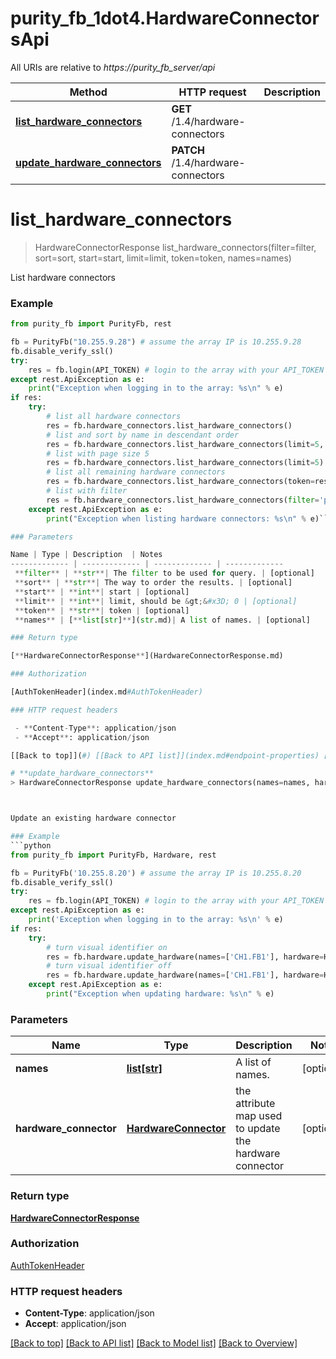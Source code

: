 # purity_fb_1dot4.HardwareConnectorsApi

All URIs are relative to *https://purity_fb_server/api*

Method | HTTP request | Description
------------- | ------------- | -------------
[**list_hardware_connectors**](HardwareConnectorsApi.md#list_hardware_connectors) | **GET** /1.4/hardware-connectors | 
[**update_hardware_connectors**](HardwareConnectorsApi.md#update_hardware_connectors) | **PATCH** /1.4/hardware-connectors | 


# **list_hardware_connectors**
> HardwareConnectorResponse list_hardware_connectors(filter=filter, sort=sort, start=start, limit=limit, token=token, names=names)



List hardware connectors

### Example 
```python
from purity_fb import PurityFb, rest

fb = PurityFb("10.255.9.28") # assume the array IP is 10.255.9.28
fb.disable_verify_ssl()
try:
    res = fb.login(API_TOKEN) # login to the array with your API_TOKEN
except rest.ApiException as e:
    print("Exception when logging in to the array: %s\n" % e)
if res:
    try:
        # list all hardware connectors
        res = fb.hardware_connectors.list_hardware_connectors()
        # list and sort by name in descendant order
        res = fb.hardware_connectors.list_hardware_connectors(limit=5, sort="name-")
        # list with page size 5
        res = fb.hardware_connectors.list_hardware_connectors(limit=5)
        # list all remaining hardware connectors
        res = fb.hardware_connectors.list_hardware_connectors(token=res.pagination_info.continuation_token)
        # list with filter
        res = fb.hardware_connectors.list_hardware_connectors(filter='port_count=4')
    except rest.ApiException as e:
        print("Exception when listing hardware connectors: %s\n" % e)```

### Parameters

Name | Type | Description  | Notes
------------- | ------------- | ------------- | -------------
 **filter** | **str**| The filter to be used for query. | [optional] 
 **sort** | **str**| The way to order the results. | [optional] 
 **start** | **int**| start | [optional] 
 **limit** | **int**| limit, should be &gt;&#x3D; 0 | [optional] 
 **token** | **str**| token | [optional] 
 **names** | [**list[str]**](str.md)| A list of names. | [optional] 

### Return type

[**HardwareConnectorResponse**](HardwareConnectorResponse.md)

### Authorization

[AuthTokenHeader](index.md#AuthTokenHeader)

### HTTP request headers

 - **Content-Type**: application/json
 - **Accept**: application/json

[[Back to top]](#) [[Back to API list]](index.md#endpoint-properties) [[Back to Model list]](index.md#documentation-for-models) [[Back to Overview]](index.md)

# **update_hardware_connectors**
> HardwareConnectorResponse update_hardware_connectors(names=names, hardware_connector=hardware_connector)



Update an existing hardware connector

### Example 
```python
from purity_fb import PurityFb, Hardware, rest

fb = PurityFb('10.255.8.20') # assume the array IP is 10.255.8.20
fb.disable_verify_ssl()
try:
    res = fb.login(API_TOKEN) # login to the array with your API_TOKEN
except rest.ApiException as e:
    print('Exception when logging in to the array: %s\n' % e)
if res:
    try:
        # turn visual identifier on
        res = fb.hardware.update_hardware(names=['CH1.FB1'], hardware=Hardware(identify_enabled=True))
        # turn visual identifier off
        res = fb.hardware.update_hardware(names=['CH1.FB1'], hardware=Hardware(identify_enabled=False))
    except rest.ApiException as e:
        print("Exception when updating hardware: %s\n" % e)
```

### Parameters

Name | Type | Description  | Notes
------------- | ------------- | ------------- | -------------
 **names** | [**list[str]**](str.md)| A list of names. | [optional] 
 **hardware_connector** | [**HardwareConnector**](HardwareConnector.md)| the attribute map used to update the hardware connector | [optional] 

### Return type

[**HardwareConnectorResponse**](HardwareConnectorResponse.md)

### Authorization

[AuthTokenHeader](index.md#AuthTokenHeader)

### HTTP request headers

 - **Content-Type**: application/json
 - **Accept**: application/json

[[Back to top]](#) [[Back to API list]](index.md#endpoint-properties) [[Back to Model list]](index.md#documentation-for-models) [[Back to Overview]](index.md)

